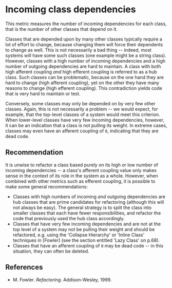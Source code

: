 # Incoming class dependencies
This metric measures the number of incoming dependencies for each class, that is the number of other classes that depend on it.

Classes that are depended upon by many other classes typically require a lot of effort to change, because changing them will force their dependents to change as well. This is not necessarily a bad thing -- indeed, most systems will have some such classes (one example might be a string class). However, classes with a high number of incoming dependencies and a high number of outgoing dependencies are hard to maintain. A class with both high afferent coupling *and* high efferent coupling is referred to as a hub class. Such classes can be problematic, because on the one hand they are hard to change (high afferent coupling), yet on the other they have many reasons to change (high efferent coupling). This contradiction yields code that is very hard to maintain or test.

Conversely, some classes may only be depended on by very few other classes. Again, this is not necessarily a problem -- we would expect, for example, that the top-level classes of a system would meet this criterion. When lower-level classes have very few incoming dependencies, however, it can be an indication that a class is not pulling its weight. In extreme cases, classes may even have an afferent coupling of `0`, indicating that they are dead code.


## Recommendation
It is unwise to refactor a class based purely on its high or low number of incoming dependencies -- a class's afferent coupling value only makes sense in the context of its role in the system as a whole. However, when combined with other metrics such as efferent coupling, it is possible to make some general recommendations:

* Classes with high numbers of incoming *and* outgoing dependencies are hub classes that are prime candidates for refactoring (although this will not always be easy). The general strategy is to split the class into smaller classes that each have fewer responsibilities, and refactor the code that previously used the hub class accordingly.
* Classes that have very few incoming dependencies and are not at the top level of a system may not be pulling their weight and should be refactored, e.g. using the 'Collapse Hierarchy' or 'Inline Class' techniques in \[Fowler\] (see the section entitled 'Lazy Class' on p.68).
* Classes that have an afferent coupling of `0` may be dead code -- in this situation, they can often be deleted.

## References
* M. Fowler. *Refactoring*. Addison-Wesley, 1999.

